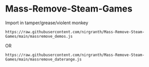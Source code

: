 # Mass-Remove-Steam-Games
Import in tamper/grease/violent monkey

```
https://raw.githubusercontent.com/nirgranth/Mass-Remove-Steam-Games/main/massremove_demos.js
```
OR 

```
https://raw.githubusercontent.com/nirgranth/Mass-Remove-Steam-Games/main/massremove_daterange.js
```
